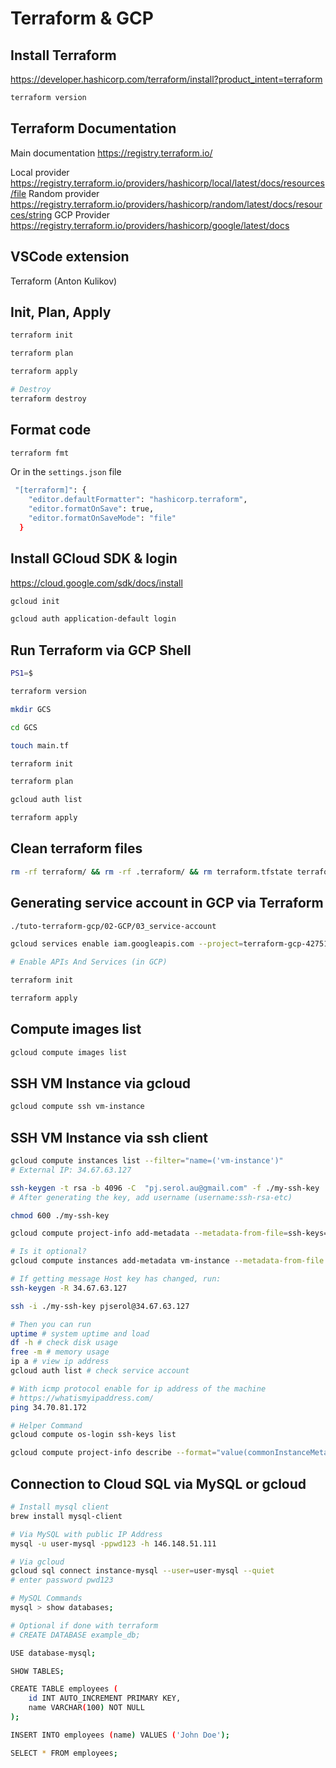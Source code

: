 # Terraform & GCP

## Install Terraform

<https://developer.hashicorp.com/terraform/install?product_intent=terraform>

```sh
terraform version
```

## Terraform Documentation

Main documentation <https://registry.terraform.io/>

Local provider <https://registry.terraform.io/providers/hashicorp/local/latest/docs/resources/file>
Random provider <https://registry.terraform.io/providers/hashicorp/random/latest/docs/resources/string>
GCP Provider <https://registry.terraform.io/providers/hashicorp/google/latest/docs>

## VSCode extension

Terraform (Anton Kulikov)

## Init, Plan, Apply

```sh
terraform init

terraform plan

terraform apply

# Destroy
terraform destroy
```

## Format code

```sh
terraform fmt
```

Or in the `settings.json` file

```sh
 "[terraform]": {
    "editor.defaultFormatter": "hashicorp.terraform",
    "editor.formatOnSave": true,
    "editor.formatOnSaveMode": "file"
  }
```

## Install GCloud SDK & login

<https://cloud.google.com/sdk/docs/install>

```sh
gcloud init

gcloud auth application-default login
```

## Run Terraform via GCP Shell

```sh
PS1=$

terraform version

mkdir GCS

cd GCS

touch main.tf

terraform init

terraform plan

gcloud auth list

terraform apply
```

## Clean terraform files

```sh
rm -rf terraform/ && rm -rf .terraform/ && rm terraform.tfstate terraform.tfstate.backup && rm -f terraform.lock.hcl .terraform.lock.hcl 2>/dev/null
```

## Generating service account in GCP via Terraform

```sh
./tuto-terraform-gcp/02-GCP/03_service-account

gcloud services enable iam.googleapis.com --project=terraform-gcp-427512

# Enable APIs And Services (in GCP)

terraform init

terraform apply
```

## Compute images list

```sh
gcloud compute images list
```

## SSH VM Instance via gcloud

```sh
gcloud compute ssh vm-instance
```

## SSH VM Instance via ssh client

```sh
gcloud compute instances list --filter="name=('vm-instance')"
# External IP: 34.67.63.127

ssh-keygen -t rsa -b 4096 -C  "pj.serol.au@gmail.com" -f ./my-ssh-key
# After generating the key, add username (username:ssh-rsa-etc)

chmod 600 ./my-ssh-key

gcloud compute project-info add-metadata --metadata-from-file=ssh-keys=./my-ssh-key.pub

# Is it optional?
gcloud compute instances add-metadata vm-instance --metadata-from-file ssh-keys=./my-ssh-key.pub

# If getting message Host key has changed, run:
ssh-keygen -R 34.67.63.127

ssh -i ./my-ssh-key pjserol@34.67.63.127

# Then you can run
uptime # system uptime and load
df -h # check disk usage
free -m # memory usage
ip a # view ip address
gcloud auth list # check service account

# With icmp protocol enable for ip address of the machine
# https://whatismyipaddress.com/
ping 34.70.81.172

# Helper Command
gcloud compute os-login ssh-keys list

gcloud compute project-info describe --format="value(commonInstanceMetadata[items][ssh-keys])"
```

## Connection to Cloud SQL via MySQL or gcloud

```sh
# Install mysql client
brew install mysql-client
```

```sh
# Via MySQL with public IP Address
mysql -u user-mysql -ppwd123 -h 146.148.51.111
```

```sh
# Via gcloud
gcloud sql connect instance-mysql --user=user-mysql --quiet
# enter password pwd123
```

```sh
# MySQL Commands
mysql > show databases;

# Optional if done with terraform
# CREATE DATABASE example_db;

USE database-mysql;

SHOW TABLES;

CREATE TABLE employees (
    id INT AUTO_INCREMENT PRIMARY KEY,
    name VARCHAR(100) NOT NULL
);

INSERT INTO employees (name) VALUES ('John Doe');

SELECT * FROM employees;
```

